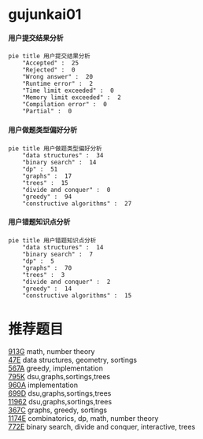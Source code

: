 # gujunkai01

<!-- tabs:start -->



#### **用户提交结果分析**

```mermaid
pie title 用户提交结果分析
    "Accepted" :  25
    "Rejected" :  0
    "Wrong answer" :  20
    "Runtime error" :  2
    "Time limit exceeded" :  0
    "Memory limit exceeded" :  2
    "Compilation error" :  0
    "Partial" :  0
```

#### **用户做题类型偏好分析**

```mermaid
pie title 用户做题类型偏好分析
    "data structures" :  34
    "binary search" :  14
    "dp" :  51
    "graphs" :  17
    "trees" :  15
    "divide and conquer" :  0
    "greedy" :  94
    "constructive algorithms" :  27
```
#### **用户错题知识点分析**

```mermaid
pie title 用户错题知识点分析
    "data structures" :  14
    "binary search" :  7
    "dp" :  5
    "graphs" :  70
    "trees" :  3
    "divide and conquer" :  2
    "greedy" :  14
    "constructive algorithms" :  15
```



<!-- tabs:end -->
# 推荐题目
[913G](https://codeforces.com/contest/913/problem/G)		math,
                        number theory		  
[47E](https://codeforces.com/contest/47/problem/E)		data structures,
                        geometry,
                        sortings		  
[567A](https://codeforces.com/contest/567/problem/A)		greedy,
                        implementation		  
[795K](https://codeforces.com/contest/795/problem/K)		dsu,graphs,sortings,trees		  
[960A](https://codeforces.com/contest/960/problem/A)		implementation		  
[699D](https://codeforces.com/contest/699/problem/D)		dsu,graphs,sortings,trees		  
[11962](https://codeforces.com/contest/1196/problem/2)		dsu,graphs,sortings,trees		  
[367C](https://codeforces.com/contest/367/problem/C)		graphs,
                        greedy,
                        sortings		  
[1174E](https://codeforces.com/contest/1174/problem/E)		combinatorics,
                        dp,
                        math,
                        number theory		  
[772E](https://codeforces.com/contest/772/problem/E)		binary search,
                        divide and conquer,
                        interactive,
                        trees		  
